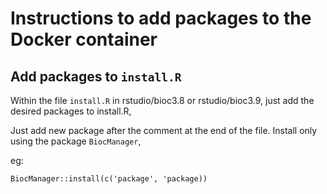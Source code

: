 # Instructions to add packages to the Docker container

## Add packages to `install.R`

Within the file `install.R` in rstudio/bioc3.8 or rstudio/bioc3.9,
just add the desired packages to install.R,

Just add new package after the comment at the end of the file. Install
only using the package `BiocManager`,
	
eg:

	BiocManager::install(c('package', 'package)) 
	
		
